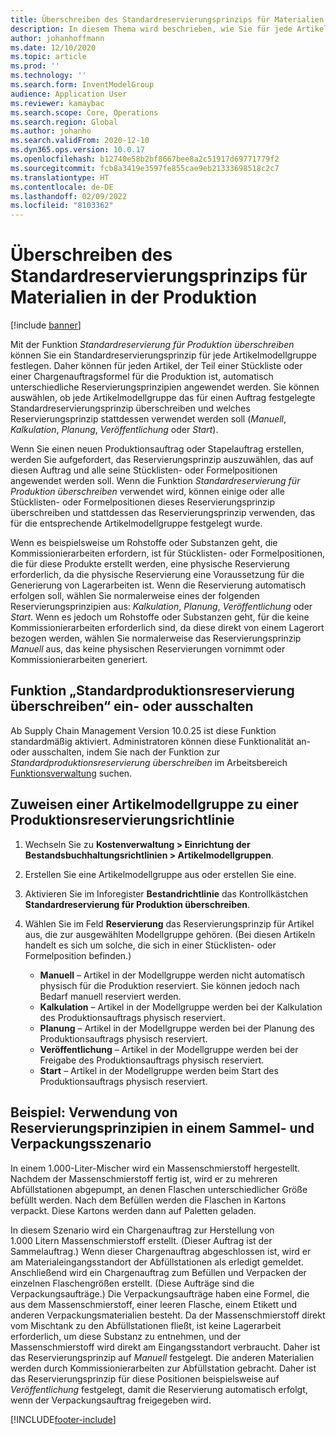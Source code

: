 ```yaml
---
title: Überschreiben des Standardreservierungsprinzips für Materialien in der Produktion
description: In diesem Thema wird beschrieben, wie Sie für jede Artikelmodellgruppe ein Standardreservierungsprinzip festlegen, sodass für jeden Artikel, der Teil einer Stückliste oder einer Chargenauftragsformel für die Produktion ist, automatisch unterschiedliche Reservierungsprinzipien angewendet werden können.
author: johanhoffmann
ms.date: 12/10/2020
ms.topic: article
ms.prod: ''
ms.technology: ''
ms.search.form: InventModelGroup
audience: Application User
ms.reviewer: kamaybac
ms.search.scope: Core, Operations
ms.search.region: Global
ms.author: johanho
ms.search.validFrom: 2020-12-10
ms.dyn365.ops.version: 10.0.17
ms.openlocfilehash: b12740e58b2bf8667bee8a2c51917d69771779f2
ms.sourcegitcommit: fcb8a3419e3597fe855cae9eb21333698518c2c7
ms.translationtype: HT
ms.contentlocale: de-DE
ms.lasthandoff: 02/09/2022
ms.locfileid: "8103362"
---
```

# <a name="override-the-default-reservation-principle-for-materials-in-production"></a>Überschreiben des Standardreservierungsprinzips für Materialien in der Produktion

[!include [banner](../includes/banner.md)]

Mit der Funktion *Standardreservierung für Produktion überschreiben* können Sie ein Standardreservierungsprinzip für jede Artikelmodellgruppe festlegen. Daher können für jeden Artikel, der Teil einer Stückliste oder einer Chargenauftragsformel für die Produktion ist, automatisch unterschiedliche Reservierungsprinzipien angewendet werden. Sie können auswählen, ob jede Artikelmodellgruppe das für einen Auftrag festgelegte Standardreservierungsprinzip überschreiben und welches Reservierungsprinzip stattdessen verwendet werden soll (*Manuell*, *Kalkulation*, *Planung*, *Veröffentlichung* oder *Start*).

Wenn Sie einen neuen Produktionsauftrag oder Stapelauftrag erstellen, werden Sie aufgefordert, das Reservierungsprinzip auszuwählen, das auf diesen Auftrag und alle seine Stücklisten- oder Formelpositionen angewendet werden soll. Wenn die Funktion *Standardreservierung für Produktion überschreiben* verwendet wird, können einige oder alle Stücklisten- oder Formelpositionen dieses Reservierungsprinzip überschreiben und stattdessen das Reservierungsprinzip verwenden, das für die entsprechende Artikelmodellgruppe festgelegt wurde.

Wenn es beispielsweise um Rohstoffe oder Substanzen geht, die Kommissionierarbeiten erfordern, ist für Stücklisten- oder Formelpositionen, die für diese Produkte erstellt werden, eine physische Reservierung erforderlich, da die physische Reservierung eine Voraussetzung für die Generierung von Lagerarbeiten ist. Wenn die Reservierung automatisch erfolgen soll, wählen Sie normalerweise eines der folgenden Reservierungsprinzipien aus: *Kalkulation*, *Planung*, *Veröffentlichung* oder *Start*. Wenn es jedoch um Rohstoffe oder Substanzen geht, für die keine Kommissionierarbeiten erforderlich sind, da diese direkt von einem Lagerort bezogen werden, wählen Sie normalerweise das Reservierungsprinzip *Manuell* aus, das keine physischen Reservierungen vornimmt oder Kommissionierarbeiten generiert.

## <a name="turn-the-override-default-production-reservation-feature-on-or-off"></a>Funktion „Standardproduktionsreservierung überschreiben“ ein- oder ausschalten

Ab Supply Chain Management Version 10.0.25 ist diese Funktion standardmäßig aktiviert. Administratoren können diese Funktionalität an- oder ausschalten, indem Sie nach der Funktion zur *Standardproduktionsreservierung überschreiben* im Arbeitsbereich [Funktionsverwaltung](../../fin-ops-core/fin-ops/get-started/feature-management/feature-management-overview.md) suchen.

## <a name="assign-a-production-reservation-policy-to-an-item-model-group"></a>Zuweisen einer Artikelmodellgruppe zu einer Produktionsreservierungsrichtlinie

1. Wechseln Sie zu **Kostenverwaltung \> Einrichtung der Bestandsbuchhaltungsrichtlinien \> Artikelmodellgruppen**.
1. Erstellen Sie eine Artikelmodellgruppe aus oder erstellen Sie eine.
1. Aktivieren Sie im Inforegister **Bestandrichtlinie** das Kontrollkästchen **Standardreservierung für Produktion überschreiben**.
1. Wählen Sie im Feld **Reservierung** das Reservierungsprinzip für Artikel aus, die zur ausgewählten Modellgruppe gehören. (Bei diesen Artikeln handelt es sich um solche, die sich in einer Stücklisten- oder Formelposition befinden.)

    - **Manuell** – Artikel in der Modellgruppe werden nicht automatisch physisch für die Produktion reserviert. Sie können jedoch nach Bedarf manuell reserviert werden.
    - **Kalkulation** – Artikel in der Modellgruppe werden bei der Kalkulation des Produktionsauftrags physisch reserviert.
    - **Planung** – Artikel in der Modellgruppe werden bei der Planung des Produktionsauftrags physisch reserviert.
    - **Veröffentlichung** – Artikel in der Modellgruppe werden bei der Freigabe des Produktionsauftrags physisch reserviert.
    - **Start** – Artikel in der Modellgruppe werden beim Start des Produktionsauftrags physisch reserviert.

## <a name="example-using-reservation-principles-in-a-bulkpack-scenario"></a>Beispiel: Verwendung von Reservierungsprinzipien in einem Sammel- und Verpackungsszenario

In einem 1.000-Liter-Mischer wird ein Massenschmierstoff hergestellt. Nachdem der Massenschmierstoff fertig ist, wird er zu mehreren Abfüllstationen abgepumpt, an denen Flaschen unterschiedlicher Größe befüllt werden. Nach dem Befüllen werden die Flaschen in Kartons verpackt. Diese Kartons werden dann auf Paletten geladen.

In diesem Szenario wird ein Chargenauftrag zur Herstellung von 1.000 Litern Massenschmierstoff erstellt. (Dieser Auftrag ist der Sammelauftrag.) Wenn dieser Chargenauftrag abgeschlossen ist, wird er am Materialeingangsstandort der Abfüllstationen als erledigt gemeldet. Anschließend wird ein Chargenauftrag zum Befüllen und Verpacken der einzelnen Flaschengrößen erstellt. (Diese Aufträge sind die Verpackungsaufträge.) Die Verpackungsaufträge haben eine Formel, die aus dem Massenschmierstoff, einer leeren Flasche, einem Etikett und anderen Verpackungsmaterialien besteht. Da der Massenschmierstoff direkt vom Mischtank zu den Abfüllstationen fließt, ist keine Lagerarbeit erforderlich, um diese Substanz zu entnehmen, und der Massenschmierstoff wird direkt am Eingangsstandort verbraucht. Daher ist das Reservierungsprinzip auf *Manuell* festgelegt. Die anderen Materialien werden durch Kommissionierarbeiten zur Abfüllstation gebracht. Daher ist das Reservierungsprinzip für diese Positionen beispielsweise auf *Veröffentlichung* festgelegt, damit die Reservierung automatisch erfolgt, wenn der Verpackungsauftrag freigegeben wird.


[!INCLUDE[footer-include](../../includes/footer-banner.md)]